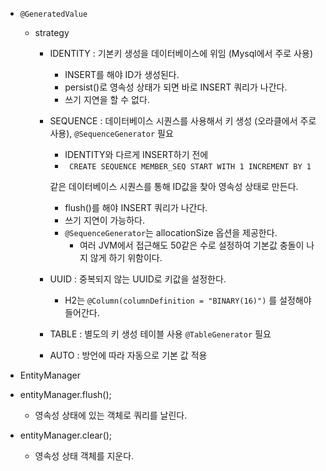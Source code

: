 - `@GeneratedValue`
    - strategy
        - IDENTITY : 기본키 생성을 데이터베이스에 위임 (Mysql에서 주로 사용)
            - INSERT를 해야 ID가 생성된다.
            - persist()로 영속성 상태가 되면 바로 INSERT 쿼리가 나간다. 
            - 쓰기 지연을 할 수 없다.
        - SEQUENCE : 데이터베이스 시퀀스를 사용해서 키 생성 (오라클에서 주로 사용), `@SequenceGenerator` 필요
            - IDENTITY와 다르게 INSERT하기 전에
            - `
                CREATE SEQUENCE MEMBER_SEQ START WITH 1 INCREMENT BY 1`

            같은 데이터베이스 시퀀스를 통해 ID값을 찾아 영속성 상태로 만든다.
            - flush()를 해야 INSERT 쿼리가 나간다. 
            - 쓰기 지연이 가능하다.
            - `@SequenceGenerator`는 allocationSize 옵션을 제공한다.
                - 여러 JVM에서 접근해도 50같은 수로 설정하여 기본값 충돌이 나지 않게 하기 위함이다.
        - UUID : 중복되지 않는 UUID로 키값을 설정한다.
            - H2는 `@Column(columnDefinition = "BINARY(16)")` 를 설정해야 들어간다.
        - TABLE : 별도의 키 생성 테이블 사용 `@TableGenerator` 필요
        - AUTO : 방언에 따라 자동으로 기본 값 적용

- EntityManager
- entityManager.flush();
    - 영속성 상태에 있는 객체로 쿼리를 날린다.
- entityManager.clear();
    - 영속성 상태 객체를 지운다.
